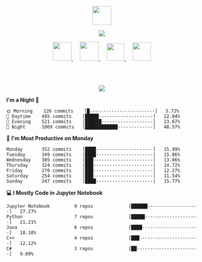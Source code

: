 <div align=center>
  
</div>

<!--**minji-o-j/minji-o-j** is a ✨ _special_ ✨ repository because its `README.md` (this file) appears on your GitHub profile.

Here are some ideas to get you started:

- 🔭 I’m currently working on ...
- 🌱 I’m currently learning ...
- 👯 I’m looking to collaborate on ...
- 🤔 I’m looking for help with ...
- 💬 Ask me about ...
- 📫 How to reach me: ...
- 😄 Pronouns: ...
- ⚡ Fun fact: ...
-->

<div align=center>
<!--
![Top Langs](https://github-readme-stats.vercel.app/api/top-langs/?username=minji-o-j&hide=jupyter%20notebook&title_color=333)
[![ReadMe Card](https://github-readme-stats.vercel.app/api/pin/?username=minji-o-j&repo=hi.hii)](https://github.com/minji-o-j/hi.hii)-->

 <!--<p align="center">
    <strong>Check out my work below!</strong>  
    <br><br>
    <a href="https://github.com/minji-o-j">
      <img src="https://hits.seeyoufarm.com/api/count/incr/badge.svg?url=https%3A%2F%2Fgithub.com%2Fminji-o-j&count_bg=%23000000&title_bg=%23555555&icon=github.svg&icon_color=%23E7E7E7&title=hits&edge_flat=true">
    </a>
    <a href="https://github.com/minji-o-j">
      <img src="https://badges.pufler.dev/years/minji-o-j?style=flat-square&color=black&logo=github">
    </a>
    <a href="https://github.com/minji-o-j">
      <img src="https://badges.pufler.dev/repos/minji-o-j?style=flat-square&color=black&logo=github">
    </a>
    <a href="https://github.com/minji-o-j">
      <img src="https://badges.pufler.dev/gists/minji-o-j?style=flat-square&color=black&logo=github">
    </a>
    <a href="https://github.com/minji-o-j">
      <img src="https://badges.pufler.dev/commits/monthly/minji-o-j?style=flat-square&color=black&logo=github">  
    </a>
</p>-->

</div>

<p align="center">
<img src="https://github.com/TheDudeThatCode/TheDudeThatCode/raw/master/Assets/Hi.gif" width="50px"/>
</p>
<p align="center">
  <a href="https://github.com/minji-o-j" class="rich-diff-level-one">
    <img src="https://github-readme-stats.vercel.app/api?username=minji-o-j&hide=stars&hide_title=true&show_icons=true&icon_color=333&title_color=333&text_color=777&count_private=true&include_all_commits=false">
    <![Minji's Stats](https://github-readme-stats.vercel.app/api?username=minji-o-j&hide=stars&hide_title=false&show_icons=true&icon_color=333&title_color=333&text_color=777&count_private=true&include_all_commits=false)>
  </a>
</p>


<p align="center">
  <a href="https://github.com/minji-o-j">
    <img src="https://user-images.githubusercontent.com/45448731/94515797-5d931100-025f-11eb-83e7-31e0531bf256.png" width="49px"/>
  </a>
   &emsp;
  <a href="https://github.com/minji-o-j/hi.hii">
    <img src="https://user-images.githubusercontent.com/45448731/94515850-7bf90c80-025f-11eb-8c7c-5224f72f732a.png" width="50px"/>
  </a>
   &emsp;
  <a href="mailto:jminji98@gmail.com">
    <img src="https://user-images.githubusercontent.com/45448731/94515946-afd43200-025f-11eb-9e35-e1fb055f51ea.png" width="46px"/>
  </a>
    &emsp;
  <a href="https://www.youtube.com/channel/UCzLFH4czKjaB32QzlUzKYhg?view_as=subscriber">
    <img src="https://user-images.githubusercontent.com/45448731/94516042-e9a53880-025f-11eb-9b79-516d7c1b9d5d.png" width="48px"/>
  </a>
  

</p>

<br><br>
<p align="center" 
  <a href="https://github.com/minji-o-j">
      <img src="https://hits.seeyoufarm.com/api/count/incr/badge.svg?url=https%3A%2F%2Fgithub.com%2Fminji-o-j&count_bg=%23000000&title_bg=%23555555&icon=github.svg&icon_color=%23E7E7E7&title=hits&edge_flat=true">
    </a>
</p>
  
  <!--트로피
<img src="https://github-profile-trophy.vercel.app/?username=minji-o-j&column=7&theme=onedark" />-->

<!--START_SECTION:waka-->
**I'm a Night 🦉** 

```text
🌞 Morning    126 commits    [█------------------------]   5.72% 
🌆 Daytime    485 commits    [█████--------------------]   22.04% 
🌃 Evening    521 commits    [██████-------------------]   23.67% 
🌙 Night      1069 commits   [████████████-------------]   48.57%

```
📅 **I'm Most Productive on Monday** 

```text
Monday       352 commits    [████---------------------]   15.99% 
Tuesday      349 commits    [████---------------------]   15.86% 
Wednesday    305 commits    [███----------------------]   13.86% 
Thursday     324 commits    [███----------------------]   14.72% 
Friday       270 commits    [███----------------------]   12.27% 
Saturday     254 commits    [███----------------------]   11.54% 
Sunday       347 commits    [████---------------------]   15.77%

```


**💻 I Mostly Code in Jupyter Notebook** 

```text
Jupyter Notebook         9 repos             [██████-------------------]   27.27% 
Python                   7 repos             [█████--------------------]   21.21% 
Java                     6 repos             [████---------------------]   18.18% 
C++                      4 repos             [███----------------------]   12.12% 
C#                       3 repos             [██-----------------------]   9.09%

```



<!--END_SECTION:waka-->
